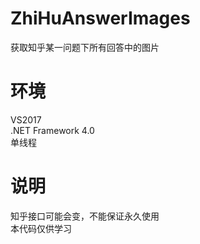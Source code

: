 # ZhiHuAnswerImages
获取知乎某一问题下所有回答中的图片

# 环境
VS2017  
.NET Framework 4.0  
单线程

# 说明
知乎接口可能会变，不能保证永久使用  
本代码仅供学习

